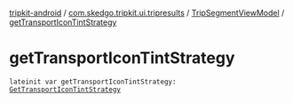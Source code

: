 [tripkit-android](../../index.md) / [com.skedgo.tripkit.ui.tripresults](../index.md) / [TripSegmentViewModel](index.md) / [getTransportIconTintStrategy](./get-transport-icon-tint-strategy.md)

# getTransportIconTintStrategy

`lateinit var getTransportIconTintStrategy: `[`GetTransportIconTintStrategy`](../-get-transport-icon-tint-strategy/index.md)